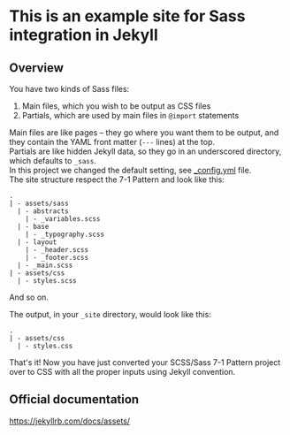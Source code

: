 # This is an example site for Sass integration in Jekyll

## Overview

You have two kinds of Sass files:

1. Main files, which you wish to be output as CSS files
2. Partials, which are used by main files in `@import` statements

Main files are like pages – they go where you want them to be output, and they contain the YAML front matter (`---` lines) at the top.  
Partials are like hidden Jekyll data, so they go in an underscored directory, which defaults to `_sass`.  
In this project we changed the default setting, see [_config.yml](_config.yml) file.  
The site structure respect the 7-1 Pattern and look like this:  

    .
    | - assets/sass
      | - abstracts
        | - _variables.scss
      | - base
        | - _typography.scss
      | - layout
        | - _header.scss
        | - _footer.scss
      | - _main.scss
    | - assets/css
      | - styles.scss

And so on.

The output, in your `_site` directory, would look like this:

    .
    | - assets/css
      | - styles.css

That's it! Now you have just converted your SCSS/Sass 7-1 Pattern project over to CSS with all the proper inputs using Jekyll convention.

## Official documentation

<https://jekyllrb.com/docs/assets/>
